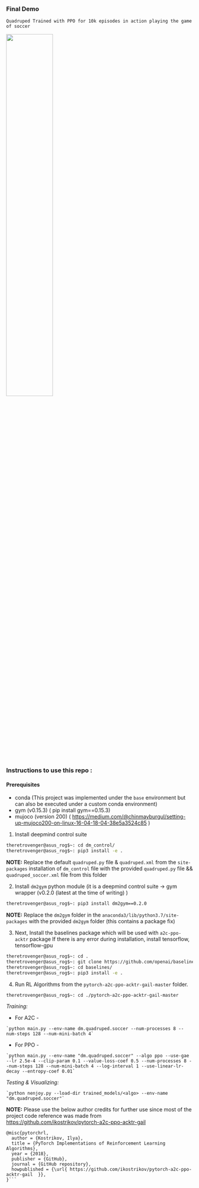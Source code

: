 ### Final Demo

```Quadruped Trained with PPO for 10k episodes in action playing the game of soccer``` 


[<img src="https://img.youtube.com/vi/uRmXBiZup3M/maxresdefault.jpg" width="50%">](https://youtu.be/uRmXBiZup3M)

### Instructions to use this repo :

#### Prerequisites
* conda (This project was implemented under the `base` environment but can also be executed under a custom conda environment)
* gym (v0.15.3) ( pip install gym==0.15.3) 
* mujoco (version 200) ( https://medium.com/@chinmayburgul/setting-up-mujoco200-on-linux-16-04-18-04-38e5a3524c85 )


1. Install deepmind control suite 

```bash
theretrovenger@asus_rog$~: cd dm_control/
theretrovenger@asus_rog$~: pip3 install -e .
```

**NOTE:** Replace the default ```quadruped.py``` file & ```quadruped.xml``` from the ```site-packages``` installation of ```dm_control``` file with the provided ```quadruped.py``` file && ```quadruped_soccer.xml``` file from this folder    

2. Install `dm2gym` python module (it is a deepmind control suite -> gym wrapper (v0.2.0 (latest at the time of writing) )

```bash
theretrovenger@asus_rog$~: pip3 install dm2gym==0.2.0 
```

**NOTE:** Replace the ```dm2gym``` folder in the ```anaconda3/lib/python3.7/site-packages``` with the provided ```dm2gym``` folder (this contains a package fix) 

3. Next, Install the baselines package which will be used with ```a2c-ppo-acktr``` package
If there is any error during installation, install tensorflow, tensorflow-gpu

```bash
theretrovenger@asus_rog$~: cd .
theretrovenger@asus_rog$~: git clone https://github.com/openai/baselines.git
theretrovenger@asus_rog$~: cd baselines/
theretrovenger@asus_rog$~: pip3 install -e .
```
4. Run RL Algorithms from the ```pytorch-a2c-ppo-acktr-gail-master```  folder. 

```bash
theretrovenger@asus_rog$~: cd ./pytorch-a2c-ppo-acktr-gail-master
```
*Training:*

   * For A2C -
    
    `python main.py --env-name dm.quadruped.soccer --num-processes 8 --num-steps 128 --num-mini-batch 4`


   * For PPO -
    
    `python main.py --env-name "dm.quadruped.soccer" --algo ppo --use-gae --lr 2.5e-4 --clip-param 0.1 --value-loss-coef 0.5 --num-processes 8 --num-steps 128 --num-mini-batch 4 --log-interval 1 --use-linear-lr-decay --entropy-coef 0.01`
    
*Testing & Visualizing:*

    `python nenjoy.py --load-dir trained_models/<algo> --env-name "dm.quadruped.soccer"`
    
**NOTE:** Please use the below author credits for further use since most of the project code reference was made from https://github.com/ikostrikov/pytorch-a2c-ppo-acktr-gail 

```Citation :
@misc{pytorchrl,
  author = {Kostrikov, Ilya},
  title = {PyTorch Implementations of Reinforcement Learning Algorithms},
  year = {2018},
  publisher = {GitHub},
  journal = {GitHub repository},
  howpublished = {\url{ https://github.com/ikostrikov/pytorch-a2c-ppo-acktr-gail  }},
}```
